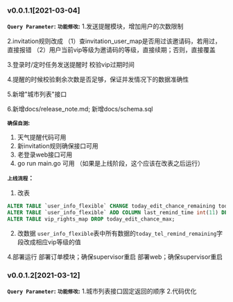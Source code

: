### v0.0.1.1[2021-03-04]
**`Query Parameter`:**
**`功能修改`:**
1.发送提醒模块，增加用户的次数限制

2.invitation规则改成
  （1）查invitation_user_map是否用过该邀请码，若用过，直接报错
  （2）用户当前vip等级为邀请码的等级，直接续期；否则，直接覆盖

3.登录时/定时任务发送提醒时 校验vip过期时间

4.提醒的时候校验剩余次数是否足够，保证并发情况下的数据准确性

5.新增"城市列表"接口

6.新增docs/release_note.md; 新增docs/schema.sql

**`确保自测`:**
1. 天气提醒代码可用
2. 新invitation规则确保接口可用
3. 老登录web接口可用
4. go run main.go 可用 （如果是上线阶段，这个应该在改表之后运行）

**`上线流程`：**
1. 改表
```sql
ALTER TABLE `user_info_flexible` CHANGE today_edit_chance_remaining today_tel_remind_remaining int(3) DEFAULT '0' COMMENT '短信提醒当天剩余次数';
ALTER TABLE `user_info_flexible` ADD COLUMN last_remind_time int(11) DEFAULT '20000101' COMMENT '上次提醒时间' AFTER today_tel_remind_remaining;
ALTER TABLE vip_rights_map DROP today_edit_chance_max;
```

2. 改数据
`user_info_flexible`表中所有数据的`today_tel_remind_remaining`字段改成相应vip等级的值

4.部署运行
部署订单模块；确保supervisor重启
部署web；确保supervisor重启

### v0.0.1.2[2021-03-12]
**`Query Parameter`:**
**`功能修改`:**
1.城市列表接口固定返回的顺序
2.代码优化
